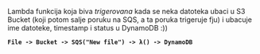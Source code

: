 Lambda funkcija koja biva *trigerovana* kada se neka datoteka ubaci u S3 Bucket (koji potom salje poruku na SQS, a ta poruka trigeruje fju) i ubacuje ime datoteke, timestamp i status u DynamoDB :))


**`File -> Bucket -> SQS("New file") -> λ() -> DynamoDB`**
